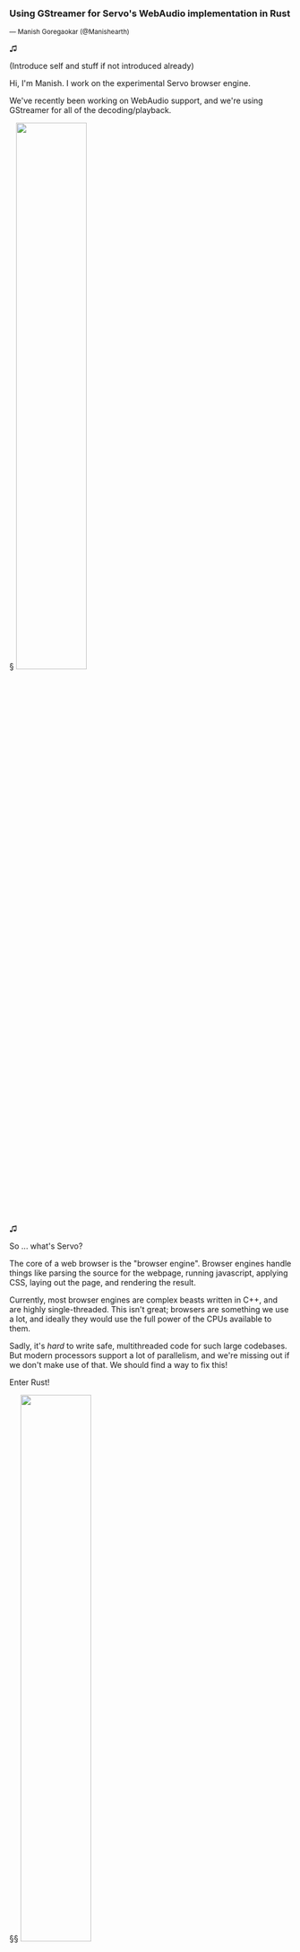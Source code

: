 <!--

(3m) Introduce Servo and Rust
(3m) Overview of webaudio API, performance requirements
(3m) servo-media abstraction boundaries:

    (1m) abstraction boundary between servo-media and DOM
    (1m) abstraction boundary between gstreamer and servo-media
    (1m) Process isolation discussion

(6m) Overview of using gstreamer-rs from servo-media

    (1m) Choice of gstreamer-rs, previous attempt with gecko-media
    (2m) file decoding
    (1m) AppSrc vs BaseSrc
    (2m) AppSrc sink design, event loop backpressure mechanism

(4-5m) servo-media design overview

    (1m) Basic primitives: Blocks, Chunks, Ticks
    (1m) Node abstraction
    (1m) Graph abstraction, petgraph
    (1m) AudioParams

(2m) Using servo-media from Rust code
(2m) Status and future plans
-->


### Using GStreamer for Servo's WebAudio implementation in Rust

<small> &mdash; Manish Goregaokar (@Manishearth)</small>


♫

(Introduce self and stuff if not introduced already)

Hi, I'm Manish. I work on the experimental Servo browser engine.

We've recently been working on WebAudio support, and we're using GStreamer for all of the decoding/playback.

§
<img src="img/servo-transparent.png" width="50%" class="blend"></img>

♫

So ... what's Servo?

The core of a web browser is the "browser engine". Browser engines handle things like parsing the source for the webpage, running javascript, applying CSS, laying out the page, and rendering the result.

Currently, most browser engines are complex beasts written in C++, and are highly single-threaded. This isn't great; browsers are something we use a lot, and ideally they would use the full power of the CPUs available to them.

Sadly, it's _hard_ to write safe, multithreaded code for such large codebases. But modern processors support a lot of parallelism, and we're missing out if we don't make use of that. We should find a way to fix this!


Enter Rust!

§§
<img src="img/rust-logo-blk.svg" width="50%" class=blend></img>


♫

Rust is a relatively new systems programming language incubated at Mozilla. Its goals are speed, safety, and fearless concurrency.

One of its main selling points is that it makes it possible to easily write safe systems code, with or without parallelism. This makes it ideal for improving the state of browser development; and this was indeed one of the reasons Mozilla incubated it in the first place!

§§
<img src="img/servo-transparent.png" width="50%" class="blend"></img>

♫ 

So Servo's an experimental browser engine written primarily in Rust, which uses parallelism wherever it can.

It's a testing ground for new ideas, and a place from where we can eventually upstream code into Firefox. We're also hoping to get it to users as part of Firefox Reality, so we need to support things common in WebVR environments -- like audio!


⏰=1m

§

### Webaudio

 - Audio playback, decoding, processing, and synthesis from Javascript
 - Supported by Firefox, Chrome, Edge, Safari, and many other browsers.
 - Modular routing based model for processing audio
 - Primarily for audio processing (use `audio` for playback)


♫ 

Webaudio is a Web API for playing, decoding, processing, and synthesizing audio from Javascript. These days it's pretty widely supported.

It uses a modular routing model for audio processing.

Typically `<audio>` elements are used for simple audio playback, and you use WebAudio for when you're looking to do some audio processing.

§

### Modular routing

<br><br>
<svg width="800pt"  viewBox="0.00 0.00 474.45 44.00" xmlns="http://www.w3.org/2000/svg" xmlns:xlink="http://www.w3.org/1999/xlink"> <g id="graph0" class="graph" transform="scale(1 1) rotate(0) translate(4 40)"> <title>G</title> <polygon fill="transparent" stroke="transparent" points="-4,4 -4,-40 470.447,-40 470.447,4 -4,4"/> <!-- OscillatorNode --> <g id="node1" class="node"> <title>OscillatorNode</title> <ellipse fill="none" stroke="#000000" cx="70.0298" cy="-18" rx="70.0596" ry="18"/> <text text-anchor="middle" x="70.0298" y="-13.8" font-family="Times,serif" font-size="14.00" fill="#000000">OscillatorNode</text> </g> <!-- GainNode --> <g id="node2" class="node"> <title>GainNode</title> <ellipse fill="none" stroke="#000000" cx="226.7814" cy="-18" rx="50.9444" ry="18"/> <text text-anchor="middle" x="226.7814" y="-13.8" font-family="Times,serif" font-size="14.00" fill="#000000">GainNode</text> </g> <!-- OscillatorNode&#45;&gt;GainNode --> <g id="edge1" class="edge"> <title>OscillatorNode&#45;&gt;GainNode</title> <path fill="none" stroke="#000000" d="M140.153,-18C148.73,-18 157.4402,-18 165.8668,-18"/> <polygon fill="#000000" stroke="#000000" points="165.9766,-21.5001 175.9766,-18 165.9766,-14.5001 165.9766,-21.5001"/> </g> <!-- DestinationNode --> <g id="node3" class="node"> <title>DestinationNode</title> <ellipse fill="none" stroke="#000000" cx="389.975" cy="-18" rx="76.4439" ry="18"/> <text text-anchor="middle" x="389.975" y="-13.8" font-family="Times,serif" font-size="14.00" fill="#000000">DestinationNode</text> </g> <!-- GainNode&#45;&gt;DestinationNode --> <g id="edge2" class="edge"> <title>GainNode&#45;&gt;DestinationNode</title> <path fill="none" stroke="#000000" d="M277.5223,-18C285.6596,-18 294.2771,-18 302.9768,-18"/> <polygon fill="#000000" stroke="#000000" points="303.2035,-21.5001 313.2035,-18 303.2034,-14.5001 303.2035,-21.5001"/> </g> </g> </svg>
<br>
<script type="text/audiosample">
let o = new OscillatorNode(cx);
let g = new GainNode(cx);
g.gain.value = 0.5;
o.connect(g);
g.connect(cx.destination);
o.start();
</script>
<br><br><br>

♫ 

Webaudio's model lets the user create various nodes and connect them up. Blocks of audio are produced by source nodes, processed by various intermediate nodes, and eventually sent to the destination node which renders them.

Here, we have a simple oscillator node (by default a sine wave at 440 Hz), connected up to a gain node with gain 0.5, which yields the processed audio to the destination node, playing it. It sounds like this.

§§

### Modular routing: Mixing

<!--
digraph G {
    rankdir="LR";
    OscillatorNode;
    GainNode;
    OscillatorNode2;
    DestinationNode;
    OscillatorNode:e->GainNode:w;
    GainNode:e->DestinationNode:w;
    OscillatorNode2:e->DestinationNode:w;
}
-->
<br>
<svg width="800pt" viewBox="0.00 0.00 522.72 98.00" xmlns="http://www.w3.org/2000/svg" xmlns:xlink="http://www.w3.org/1999/xlink"> <g id="graph0" class="graph" transform="scale(1 1) rotate(0) translate(4 94)"> <title>G</title> <polygon fill="transparent" stroke="transparent" points="-4,4 -4,-94 518.7201,-94 518.7201,4 -4,4"/> <!-- OscillatorNode --> <g id="node1" class="node"> <title>OscillatorNode</title> <ellipse fill="none" stroke="#000000" cx="70.0298" cy="-72" rx="70.0596" ry="18"/> <text text-anchor="middle" x="70.0298" y="-67.8" font-family="Times,serif" font-size="14.00" fill="#000000">OscillatorNode</text> </g> <!-- GainNode --> <g id="node2" class="node"> <title>GainNode</title> <ellipse fill="none" stroke="#000000" cx="250.9179" cy="-72" rx="50.9444" ry="18"/> <text text-anchor="middle" x="250.9179" y="-67.8" font-family="Times,serif" font-size="14.00" fill="#000000">GainNode</text> </g> <!-- OscillatorNode&#45;&gt;GainNode --> <g id="edge1" class="edge"> <title>OscillatorNode:e&#45;&gt;GainNode:w</title> <path fill="none" stroke="#000000" d="M140.0298,-72C162.9037,-72 171.0347,-72 189.7622,-72"/> <polygon fill="#000000" stroke="#000000" points="189.918,-75.5001 199.9179,-72 189.9179,-68.5001 189.918,-75.5001"/> </g> <!-- DestinationNode --> <g id="node4" class="node"> <title>DestinationNode</title> <ellipse fill="none" stroke="#000000" cx="438.2482" cy="-45" rx="76.4439" ry="18"/> <text text-anchor="middle" x="438.2482" y="-40.8" font-family="Times,serif" font-size="14.00" fill="#000000">DestinationNode</text> </g> <!-- GainNode&#45;&gt;DestinationNode --> <g id="edge2" class="edge"> <title>GainNode:e&#45;&gt;DestinationNode:w</title> <path fill="none" stroke="#000000" d="M301.9179,-72C327.3407,-72 331.7474,-51.5123 351.7519,-46.2303"/> <polygon fill="#000000" stroke="#000000" points="352.2771,-49.6922 361.7762,-45 351.4243,-42.7443 352.2771,-49.6922"/> </g> <!-- OscillatorNode2 --> <g id="node3" class="node"> <title>OscillatorNode2</title> <ellipse fill="none" stroke="#000000" cx="250.9179" cy="-18" rx="74.7168" ry="18"/> <text text-anchor="middle" x="250.9179" y="-13.8" font-family="Times,serif" font-size="14.00" fill="#000000">OscillatorNode2</text> </g> <!-- OscillatorNode2&#45;&gt;DestinationNode --> <g id="edge3" class="edge"> <title>OscillatorNode2:e&#45;&gt;DestinationNode:w</title> <path fill="none" stroke="#000000" d="M325.7762,-18C341.7137,-18 342.411,-35.1453 352.1571,-42.1105"/> <polygon fill="#000000" stroke="#000000" points="351.192,-45.4751 361.7762,-45 353.2059,-38.771 351.192,-45.4751"/> </g> </g> </svg>
<br>
<script type="text/audiosample">
let o = new OscillatorNode(cx);
let o2 = new OscillatorNode(cx);
o2.frequency.value = 100;
let g = new GainNode(cx);
g.gain.value = 0.5;
o.connect(g);
g.connect(cx.destination);
o2.connect(cx.destination);
o.start();
o2.start();
</script>
<br><br><br><br><br>

♫ 

One can connect outputs from multiple nodes to a single input of some node, which causes the audio to be mixed with unity gain to a single block of audio with a number of channels determined by the number of channels in each output as well as various configurable settings of the node receiving the audio.

In this example, we mix two signals of discordant frequencies, one of which has had its volume reduced.

§§

### Modular routing: Parameters

<!--
    digraph G {
    rankdir="LR";
    splines=ortho;
    OscillatorNode[pos="0,0!"];
    GainNode[pos="2,0!"];
    OscillatorNode2[pos="2,1!"];
    DestinationNode[pos="4,0!"];
    OscillatorNode->GainNode->DestinationNode;
    OscillatorNode2:s->GainNode:n[xlabel="gain   "];
}
-->
<br>
<svg width="800pt" viewBox="0.00 0.00 442.00 116.00" xmlns="http://www.w3.org/2000/svg" xmlns:xlink="http://www.w3.org/1999/xlink"> <g id="graph0" class="graph" transform="scale(1 1) rotate(0) translate(4 112)"> <title>G</title> <polygon fill="transparent" stroke="transparent" points="-4,4 -4,-112 438,-112 438,4 -4,4"/> <!-- OscillatorNode --> <g id="node1" class="node"> <title>OscillatorNode</title> <ellipse fill="none" stroke="#000000" cx="70" cy="-18" rx="70.0596" ry="18"/> <text text-anchor="middle" x="70" y="-13.8" font-family="Times,serif" font-size="14.00" fill="#000000">OscillatorNode</text> </g> <!-- GainNode --> <g id="node2" class="node"> <title>GainNode</title> <ellipse fill="none" stroke="#000000" cx="214" cy="-18" rx="50.9444" ry="18"/> <text text-anchor="middle" x="214" y="-13.8" font-family="Times,serif" font-size="14.00" fill="#000000">GainNode</text> </g> <!-- OscillatorNode&#45;&gt;GainNode --> <g id="edge1" class="edge"> <title>OscillatorNode&#45;&gt;GainNode</title> <path fill="none" stroke="#000000" d="M140.3126,-18C140.3126,-18 153.1677,-18 153.1677,-18"/> <polygon fill="#000000" stroke="#000000" points="153.1677,-21.5001 163.1677,-18 153.1676,-14.5001 153.1677,-21.5001"/> </g> <!-- DestinationNode --> <g id="node4" class="node"> <title>DestinationNode</title> <ellipse fill="none" stroke="#000000" cx="358" cy="-18" rx="76.4439" ry="18"/> <text text-anchor="middle" x="358" y="-13.8" font-family="Times,serif" font-size="14.00" fill="#000000">DestinationNode</text> </g> <!-- GainNode&#45;&gt;DestinationNode --> <g id="edge2" class="edge"> <title>GainNode&#45;&gt;DestinationNode</title> <path fill="none" stroke="#000000" d="M264.769,-18C264.769,-18 271.4354,-18 271.4354,-18"/> <polygon fill="#000000" stroke="#000000" points="271.4355,-21.5001 281.4354,-18 271.4354,-14.5001 271.4355,-21.5001"/> </g> <!-- OscillatorNode2 --> <g id="node3" class="node"> <title>OscillatorNode2</title> <ellipse fill="none" stroke="#000000" cx="214" cy="-90" rx="74.7168" ry="18"/> <text text-anchor="middle" x="214" y="-85.8" font-family="Times,serif" font-size="14.00" fill="#000000">OscillatorNode2</text> </g> <!-- OscillatorNode2&#45;&gt;GainNode --> <g id="edge3" class="edge"> <title>OscillatorNode2:s&#45;&gt;GainNode:n</title> <path fill="none" stroke="#000000" d="M214,-72C214,-72 214,-46 214,-46"/> <polygon fill="#000000" stroke="#000000" points="217.5001,-46 214,-36 210.5001,-46 217.5001,-46"/> <text text-anchor="middle" x="197.4821" y="-46.4" font-family="Times,serif" font-size="14.00" fill="#000000">gain &#160;&#160;</text> </g> </g> </svg>
<br>
<script type="text/audiosample">
let o = new OscillatorNode(cx);
let o2 = new OscillatorNode(cx);
o2.frequency.value = 1;
let g = new GainNode(cx);
o.connect(g);
g.connect(cx.destination);
o2.connect(g.gain);
o.start();
o2.start();
</script>
<br><br><br><br><br>

♫ 

Many nodes have "parameters" -- the frequency of an OscillatorNode, the gain value of a GainNode, the 3D position of a PannerNode, the playback rate of an AudioBufferSourceNode are all parameters. One can set a constant value to these, or assign a behavior to them (they can follow a curve, ramp to a value, etc).

Another thing one can do is connect the output of a node to a parameter itself, thus controlling its value. In this example, the gain applied to one signal itself follows a low-frequency sine wave resulting in a tone with a varying volume.


§

### Features of WebAudio

 - Generating periodic waves (sine, square, etc) including custom periodic waves <!-- .element: class="fragment" -->
 - Playing buffers of audio <!-- .element: class="fragment" -->
 - Manipulating gain, delay, channels <!-- .element: class="fragment" -->
 - 3D audio panning <!-- .element: class="fragment" -->
 - Various filters (low-pass, high-pass, band-pass, notch, etc) including custom filters <!-- .element: class="fragment" -->
 - Playing to hardware as well as rendering to a buffer <!-- .element: class="fragment" -->

♫ 


Overall, WebAudio has a pretty wide feature set.

It supports ¶

Generating periodic waves of various kinds, including custom periodic waves supplied via their fourier transform.

It also supports playing buffers of raw audio.


One can manipluate the gain of some audio, apply a delay to it, or even manipulate its its channels.

There's support for applying various filters to a stream of audio, e.g. low-pass, high-pass, band-pass, notch, etc, including custom IIR filters.

The processed output can be played realtime to hardware, but it can also be rendered to a buffer for later playback.


§

### Performance characteristics

 - Renders audio realtime at 44100Hz
 - Handles audio in "blocks" of 128 sample-frames
 - Should have very low latency
 - Should render continuously

♫ 

Webaudio typically is supposed to render realtime audio at 44,100Hz. It's possible to render audio "offline" to a buffer at different sample rates. Audio is processed in blocks of 128 sample-frames (a sample frame is effectively one thirty two bit floating point value, nominally between -1 and 1, per channel). The latency here needs to be very low -- JavaScript should be able to manipulate the audio state without there being much of a delay in seeing the effects. This is especially important for e.g. 3D panning audio.

It should also render continuously, when not rendering "offline"; there shouldn't be gaps between each block being rendered.

⏰=6m


§

### Picking a media backend



♫ 

For servo, we need a media backend to handle most of the media things. While audio processing is something we can do, we want to have more established libraries for decoding and playback of media and audio, as well as handling WebRTC.

§§

### Picking a media backend: gecko-media



<img src="img/gecko-media.png" width="50%" class="blend"></img>

♫ 

Our first attempt was the gecko-media crate.

Gecko, the browser engine behind Firefox, has its own custom media backend.

It's an attractive starting point for us -- Gecko's media backend will be feature-complete, web-compatible, and have all the performance characteristics a web browser needs for media. We extracted all the media code and got to work writing a Rust library -- a "crate" -- around it .

However, web browsers components are typically very tightly intertwined with other parts of the web browser, and Gecko's media stack is no exception. We discovered that properly extracting the media code such that it can operate independently of Gecko was a very large task, so we started looking for other options.

§§

### Picking a media backend: gstreamer-rs


<img src="img/gst-rs.png" width="50%" class="blend"></img>


♫ 

Fortunately, gstreamer exists! It's designed as a general-purpose multimedia framework, so it should satisfy our requirements! Furthermore, Sebastian Dröge has published an excellent set of Rust bindings for gstreamer and many of its plugins. These present a relatively Rust-y API for all of the features of gstreamer.

gstreamer-rs isn't feature complete, but it's actively getting there.

We tried using it as our backend and it was a very pleasant experience.

T=9m

§

### GStreamer in servo-media: Audio sink

<!--
digraph g {
    rankdir="LR";
    subgraph cluster_food {
       label="appsrc";
       OscillatorNode->GainNode->DestinationNode;
    }
    DestinationNode->audioresample->audioconvert->autoappsink;
}
-->

<br>

<svg width="1300pt" viewBox="0.00 0.00 971.45 101.00" xmlns="http://www.w3.org/2000/svg" xmlns:xlink="http://www.w3.org/1999/xlink"> <g id="graph0" class="graph" transform="scale(1 1) rotate(0) translate(4 97)"> <title>g</title> <polygon fill="transparent" stroke="transparent" points="-4,4 -4,-97 967.4479,-97 967.4479,4 -4,4"/> <g id="clust1" class="cluster"> <title>cluster_food</title> <polygon fill="none" stroke="#000000" points="8,-8 8,-85 490.447,-85 490.447,-8 8,-8"/> <text text-anchor="middle" x="249.2235" y="-68.4" font-family="Times,serif" font-size="14.00" fill="#000000">appsrc</text> </g> <!-- OscillatorNode --> <g id="node1" class="node"> <title>OscillatorNode</title> <ellipse fill="none" stroke="#000000" cx="86.0298" cy="-34" rx="70.0596" ry="18"/> <text text-anchor="middle" x="86.0298" y="-29.8" font-family="Times,serif" font-size="14.00" fill="#000000">OscillatorNode</text> </g> <!-- GainNode --> <g id="node2" class="node"> <title>GainNode</title> <ellipse fill="none" stroke="#000000" cx="242.7814" cy="-34" rx="50.9444" ry="18"/> <text text-anchor="middle" x="242.7814" y="-29.8" font-family="Times,serif" font-size="14.00" fill="#000000">GainNode</text> </g> <!-- OscillatorNode&#45;&gt;GainNode --> <g id="edge1" class="edge"> <title>OscillatorNode&#45;&gt;GainNode</title> <path fill="none" stroke="#000000" d="M156.153,-34C164.73,-34 173.4402,-34 181.8668,-34"/> <polygon fill="#000000" stroke="#000000" points="181.9766,-37.5001 191.9766,-34 181.9766,-30.5001 181.9766,-37.5001"/> </g> <!-- DestinationNode --> <g id="node3" class="node"> <title>DestinationNode</title> <ellipse fill="none" stroke="#000000" cx="405.975" cy="-34" rx="76.4439" ry="18"/> <text text-anchor="middle" x="405.975" y="-29.8" font-family="Times,serif" font-size="14.00" fill="#000000">DestinationNode</text> </g> <!-- GainNode&#45;&gt;DestinationNode --> <g id="edge2" class="edge"> <title>GainNode&#45;&gt;DestinationNode</title> <path fill="none" stroke="#000000" d="M293.5223,-34C301.6596,-34 310.2771,-34 318.9768,-34"/> <polygon fill="#000000" stroke="#000000" points="319.2035,-37.5001 329.2035,-34 319.2034,-30.5001 319.2035,-37.5001"/> </g> <!-- audioresample --> <g id="node4" class="node"> <title>audioresample</title> <ellipse fill="none" stroke="#000000" cx="585.7941" cy="-34" rx="67.1946" ry="18"/> <text text-anchor="middle" x="585.7941" y="-29.8" font-family="Times,serif" font-size="14.00" fill="#000000">audioresample</text> </g> <!-- DestinationNode&#45;&gt;audioresample --> <g id="edge3" class="edge"> <title>DestinationNode&#45;&gt;audioresample</title> <path fill="none" stroke="#000000" d="M482.4953,-34C491.0835,-34 499.8384,-34 508.437,-34"/> <polygon fill="#000000" stroke="#000000" points="508.44,-37.5001 518.44,-34 508.44,-30.5001 508.44,-37.5001"/> </g> <!-- audioconvert --> <g id="node5" class="node"> <title>audioconvert</title> <ellipse fill="none" stroke="#000000" cx="750.5909" cy="-34" rx="61.3993" ry="18"/> <text text-anchor="middle" x="750.5909" y="-29.8" font-family="Times,serif" font-size="14.00" fill="#000000">audioconvert</text> </g> <!-- audioresample&#45;&gt;audioconvert --> <g id="edge4" class="edge"> <title>audioresample&#45;&gt;audioconvert</title> <path fill="none" stroke="#000000" d="M653.2988,-34C661.7036,-34 670.3222,-34 678.7891,-34"/> <polygon fill="#000000" stroke="#000000" points="679.017,-37.5001 689.017,-34 679.017,-30.5001 679.017,-37.5001"/> </g> <!-- autoappsink --> <g id="node6" class="node"> <title>autoappsink</title> <ellipse fill="none" stroke="#000000" cx="905.7442" cy="-34" rx="57.9081" ry="18"/> <text text-anchor="middle" x="905.7442" y="-29.8" font-family="Times,serif" font-size="14.00" fill="#000000">autoappsink</text> </g> <!-- audioconvert&#45;&gt;autoappsink --> <g id="edge5" class="edge"> <title>audioconvert&#45;&gt;autoappsink</title> <path fill="none" stroke="#000000" d="M812.3574,-34C820.7083,-34 829.3145,-34 837.7664,-34"/> <polygon fill="#000000" stroke="#000000" points="837.9717,-37.5001 847.9717,-34 837.9716,-30.5001 837.9717,-37.5001"/> </g> </g> </svg>

<br><br><br>

♫ 


For WebAudio, we take the aforementioned audio processing pipeline, and put it "inside" a gstreamer appsrc. The appsrc requests blocks of audio from servo-media, and servo-media runs the audio processing graph a block at a time, pushing these blocks into the appsink.



§§



### GStreamer in servo-media: AppSrc

 - rendering via `gst_app_src_push_buffer()` (`AppSrc::push_buffer()`)
 - avoid blocking via `gst_app_src_get_current_level_bytes()`  (`AppSrc::get_current_level_bytes()`)

♫ 

The AppSrc is the core part of the audio sink, we use `push_buffer()` to provide audio to it.

We set `max_bytes` of the AppSrc to `1`, this way we can asynchronously push up to one block to the AppSrc's queue. We only push more when the queue has space. This is functionally equivalent to using a blocking AppSrc, however we wish to push data from the same thread that does the processing and handling of incoming messages, so the AppSrc is non-blocking and we manually check for a full queue. We also set up the AppSrc's `need_data` callback to re-request processing if it empties.

The `max_bytes` could potentially be increased to trade off some latency in the processing thread for eager processing, if this turns out to be an issue.


§§



### GStreamer in servo-media: BaseSrc

 - Pull-based model
 - Pleasant, trait-based API
 - Needs much more code ☹️

♫ 

Before we used an AppSrc for audio playback, we tried a BaseSrc. It had a pull-based model so we didn't need to handle the scheduling ourselves, however it ultimately ended up being a lot more code. Sebastian mentioned that AppSrc is much better suited for our use case since we just need the ability to push buffers to the gstreamer pipeline; so we switched. The gstreamer-rs BaseSrc API, however, is quite nicely done using Rust traits.

§§

### GStreamer in servo-media: Audio decoding

<br>

<svg width="948pt" height="44pt" viewBox="0.00 0.00 948.03 44.00" xmlns="http://www.w3.org/2000/svg" xmlns:xlink="http://www.w3.org/1999/xlink"> <g id="graph0" class="graph" transform="scale(1 1) rotate(0) translate(4 40)"> <title>g</title> <polygon fill="transparent" stroke="transparent" points="-4,4 -4,-40 944.0314,-40 944.0314,4 -4,4"/> <!-- appsrc --> <g id="node1" class="node"> <title>appsrc</title> <ellipse fill="none" stroke="#000000" cx="36.2373" cy="-18" rx="36.4761" ry="18"/> <text text-anchor="middle" x="36.2373" y="-13.8" font-family="Times,serif" font-size="14.00" fill="#000000">appsrc</text> </g> <!-- decodebin --> <g id="node2" class="node"> <title>decodebin</title> <ellipse fill="none" stroke="#000000" cx="159.1972" cy="-18" rx="50.9464" ry="18"/> <text text-anchor="middle" x="159.1972" y="-13.8" font-family="Times,serif" font-size="14.00" fill="#000000">decodebin</text> </g> <!-- appsrc&#45;&gt;decodebin --> <g id="edge1" class="edge"> <title>appsrc&#45;&gt;decodebin</title> <path fill="none" stroke="#000000" d="M72.7964,-18C80.8357,-18 89.5593,-18 98.2681,-18"/> <polygon fill="#000000" stroke="#000000" points="98.4429,-21.5001 108.4429,-18 98.4429,-14.5001 98.4429,-21.5001"/> </g> <!-- audioconvert --> <g id="node3" class="node"> <title>audioconvert</title> <ellipse fill="none" stroke="#000000" cx="307.3695" cy="-18" rx="61.3993" ry="18"/> <text text-anchor="middle" x="307.3695" y="-13.8" font-family="Times,serif" font-size="14.00" fill="#000000">audioconvert</text> </g> <!-- decodebin&#45;&gt;audioconvert --> <g id="edge2" class="edge"> <title>decodebin&#45;&gt;audioconvert</title> <path fill="none" stroke="#000000" d="M210.1897,-18C218.4328,-18 227.0997,-18 235.7225,-18"/> <polygon fill="#000000" stroke="#000000" points="235.7967,-21.5001 245.7966,-18 235.7966,-14.5001 235.7967,-21.5001"/> </g> <!-- audioresample --> <g id="node4" class="node"> <title>audioresample</title> <ellipse fill="none" stroke="#000000" cx="472.1663" cy="-18" rx="67.1946" ry="18"/> <text text-anchor="middle" x="472.1663" y="-13.8" font-family="Times,serif" font-size="14.00" fill="#000000">audioresample</text> </g> <!-- audioconvert&#45;&gt;audioresample --> <g id="edge3" class="edge"> <title>audioconvert&#45;&gt;audioresample</title> <path fill="none" stroke="#000000" d="M369.2026,-18C377.4489,-18 385.9887,-18 394.4621,-18"/> <polygon fill="#000000" stroke="#000000" points="394.7406,-21.5001 404.7406,-18 394.7406,-14.5001 394.7406,-21.5001"/> </g> <!-- capsfilter --> <g id="node5" class="node"> <title>capsfilter</title> <ellipse fill="none" stroke="#000000" cx="622.4747" cy="-18" rx="46.9226" ry="18"/> <text text-anchor="middle" x="622.4747" y="-13.8" font-family="Times,serif" font-size="14.00" fill="#000000">capsfilter</text> </g> <!-- audioresample&#45;&gt;capsfilter --> <g id="edge4" class="edge"> <title>audioresample&#45;&gt;capsfilter</title> <path fill="none" stroke="#000000" d="M539.8454,-18C548.2829,-18 556.8472,-18 565.1074,-18"/> <polygon fill="#000000" stroke="#000000" points="565.3753,-21.5001 575.3752,-18 565.3752,-14.5001 565.3753,-21.5001"/> </g> <!-- deinterleave --> <g id="node6" class="node"> <title>deinterleave</title> <ellipse fill="none" stroke="#000000" cx="763.6573" cy="-18" rx="58.4435" ry="18"/> <text text-anchor="middle" x="763.6573" y="-13.8" font-family="Times,serif" font-size="14.00" fill="#000000">deinterleave</text> </g> <!-- capsfilter&#45;&gt;deinterleave --> <g id="edge5" class="edge"> <title>capsfilter&#45;&gt;deinterleave</title> <path fill="none" stroke="#000000" d="M669.4865,-18C677.7311,-18 686.4605,-18 695.1478,-18"/> <polygon fill="#000000" stroke="#000000" points="695.2952,-21.5001 705.2951,-18 695.2951,-14.5001 695.2952,-21.5001"/> </g> <!-- appsink --> <g id="node7" class="node"> <title>appsink</title> <ellipse fill="none" stroke="#000000" cx="898.955" cy="-18" rx="41.1529" ry="18"/> <text text-anchor="middle" x="898.955" y="-13.8" font-family="Times,serif" font-size="14.00" fill="#000000">appsink</text> </g> <!-- deinterleave&#45;&gt;appsink --> <g id="edge6" class="edge"> <title>deinterleave&#45;&gt;appsink</title> <path fill="none" stroke="#000000" d="M822.2139,-18C830.6501,-18 839.2785,-18 847.5612,-18"/> <polygon fill="#000000" stroke="#000000" points="847.8274,-21.5001 857.8274,-18 847.8274,-14.5001 847.8274,-21.5001"/> </g> </g> </svg>

<br><br><br>

♫ 

WebAudio supports decoding audio data. We handle this by pushing formatted audio to an `appsrc` element, which goes through a decoding pipeline, ultimately hitting an `appsink` whose callbacks we hook into to extract the decoded audio.

We currently support decoding from existing buffers, but we plan to support the gradual decoding of audio being loaded over the network, as this is required to support `MediaElementAudioSourceNode`, a source node which allows WebAudio to pull audio from HTML media elements. This will likely be done via a separate mechanism, relying on the existing support for audio playback.


§§

### GStreamer in servo-media: Video/audio playback

 - for `<audio>` and `<video>`
 - Uses gstreamer-player crate
 - Has callbacks for new frames


♫ 

So far, I've only talked about WebAudio. But we also wish to support `<audio>` and `<video>` elements, and want to use GStreamer for their implementation as well.

We use the gstreamer-player crate for media playback. We hook into sink callbacks on new sample-frames, convert them into an intermediate frame format, and pass them on to the application.




⏰=13


§

### Servo-media design


♫ 


Servo-media has been designed to be reasonably modular, and usable outside of a browser. Furthermore, we've abstracted away the backend so that users can choose to use their own backends.

The design is heavily inspired by Gecko's Webaudio handling.

§§

### Servo-media design: Blocks

```rust
/// We render audio in blocks of size FRAMES_PER_BLOCK
///
/// A single block may contain multiple channels
#[derive(Clone, Serialize, Deserialize)]
pub struct Block {
    /// The number of channels in this block
    channels: u8,
    /// This is an optimization which means that the buffer is representing multiple channels with the
    /// same content at once. Happens when audio is upmixed or when a source like
    /// an oscillator node has multiple channel outputs
    repeat: bool,
    /// If this vector is empty, it is a shorthand for "silence"
    /// It is possible to obtain an explicitly silent buffer via .explicit_silence()
    ///
    /// This must be of length channels * FRAMES_PER_BLOCK, unless `repeat` is true,
    /// in which case it will be of length FRAMES_PER_BLOCK
    buffer: Vec<f32>,
}
```



♫ 

The basic building block of servo-media is the "Block". This is a single render quantum of audio, that is, 128 sample-frames of multichannel audio. We have some optimizations here -- silent blocks take up no memory, and blocks with the same content in each channel don't need to repeat the content. Outside code doesn't usually need to see this optimization and can request per-channel views of the data regardless of representation.


§§

### Servo-media design: Ticks

```rust
/// A tick, i.e. the time taken for a single frame
#[derive(Copy, Clone, Eq, PartialEq, Ord, PartialOrd, Debug)]
pub struct Tick(pub u64);
```


♫ 

"Tick"s are used to denote the time taken for a single sample-frame. We use a newtype to avoid confusions with other integer types, as well as confusions between measures of times in seconds. While the WebAudio APIs all deal with things in terms of seconds, we convert this to Ticks as quickly as possible.


§§

### Servo-media design: Chunks


```rust
/// A collection of blocks received as input by a node
/// or outputted by a node.
///
/// This will usually be a single block.
///
/// Some nodes have multiple inputs or outputs, which is
/// where this becomes useful. Source nodes have an input
/// of an empty chunk.
pub struct Chunk {
    pub blocks: SmallVec<[Block; 1]>,
}


impl AudioNodeEngine for FooNode {
    fn process(&mut self, mut inputs: Chunk, info: &BlockInfo) -> Chunk {
        // process inputs, yield outputs
    }
    // ...
}

```



♫ 

Individual nodes can have multiple inputs or outputs. So as not to complicate the API, nodes implement a `process()` method that processes data as `Chunk`s. The input `Chunk` will have the number of blocks equal to the number of inputs  -- this is usually 1, zero for source nodes, but can be more for some special nodes. The output `Chunk` must have a number of blocks equal to the number of outputs (this is usually 1).



§§

### Servo-media design: Nodes


```rust
/// This trait represents the common features of all audio nodes.
pub(crate) trait AudioNodeEngine: Send + AudioNodeCommon {
    fn process(&mut self, inputs: Chunk, info: &BlockInfo) -> Chunk;

    /// Messages specific to this node
    fn message_specific(&mut self, _: AudioNodeMessage, _sample_rate: f32) {}

    fn input_count(&self) -> u32 { 1 }
    fn output_count(&self) -> u32 { 1 }


    fn get_param(&mut self, _: ParamType) -> &mut Param {
        panic!("No params on node {:?}", self.node_type())
    }

    // etc
}
```


♫ 

Implementing the actual nodes requires an implementation of the `AudioNodeEngine` trait. A trait is like an interface from Java, and requires certain methods to be provided (but can also specify default methods).

Here, one must implement the processing method, and if necessary one can override the input/output count, link in AudioParams, and add support for messages this node knows how to handle.

Since all the audio processing is done on a separate thread from the DOM, interacting with the nodes is all done via messages -- nodes can be created, connected, and modified via various messages that can be sent to the thread.

§§

### Servo-media design: The graph

```rust
pub struct AudioGraph {
    graph: StableGraph<Node, Edge>,
    dest_id: NodeId,
    listener_id: NodeId,
}

pub(crate) struct Node {
    node: RefCell<Box<AudioNodeEngine>>,
}

/// An edge in the graph
///
/// This connects one or more pair of ports between two
/// nodes, each connection represented by a `Connection`.
/// WebAudio allows for multiple connections to/from the same port
/// however it does not allow for duplicate connections between pairs
/// of ports
pub(crate) struct Edge {
    connections: SmallVec<[Connection; 1]>,
}

/// A single connection between ports
struct Connection {
    /// The index of the port on the input node
    /// This is actually the /output/ of this edge
    input_idx: PortIndex<InputPort>,
    /// The index of the port on the output node
    /// This is actually the /input/ of this edge
    output_idx: PortIndex<OutputPort>,
    /// When the from node finishes processing, it will push
    /// its data into this cache for the input node to read
    cache: RefCell<Option<Block>>,
}

```

♫ 

Rust isn't very good with graph-based datastructures, however the excellent `petgraph` library is able to handle this quite well. Each node contains a node engine, and has an id which outside code can use to refer to the node. Edges between nodes list the "ports" they connect -- nodes can have multiple inputs and outputs so it's important that we identify which ones they are. The API uses zero-sized marker types, which have no runtime cost, for differentiating input and output ports to help avoid mistakes.

Our graph abstraction deals with walking the graph for processing, and provides nicer internal APIs for connecting/disconnecting nodes.


@@ is listing this code necessary? maybe explicitly call out that you shouldn't read it


§§

### Servo-media design: AudioParams

@@ todo (maybe exclude this slide)


§§

### Servo-media design: Backend abstraction


```rust
pub trait AudioSink {
    type Error: Debug;
    fn init(
        &self,
        sample_rate: f32,
        render_thread_channel: Sender<AudioRenderThreadMsg>,
    ) -> Result<(), Self::Error>;
    fn has_enough_data(&self) -> bool;
    fn push_data(&self, chunk: Chunk) -> Result<(), Self::Error>;

    fn play(&self) -> Result<(), Self::Error>;
    fn stop(&self) -> Result<(), Self::Error>;
    // ...
}

pub trait AudioDecoder {
    type Error: Debug;
    fn decode(
        &self,
        data: Vec<u8>,
        callbacks: AudioDecoderCallbacks<Self::Error>,
        options: Option<AudioDecoderOptions>,
    );
}


```

♫ 

We've deliberately abstracted away the media backend so that other users can try using other backends. For example, if Firefox wishes to use our webaudio code, they can do so whilst continuing to use the bulk of their media stack.

The backend is abstracted into two traits (there's a third trait for media playback). The `AudioSink` trait deals with playing audio: we call `push_data` to provide audio to be played, and `has_enough_data` controls the backpressure, halting further processing till necessary.

The `AudioDecoder` trait lets servo-media queue up a buffer of formatted audio to be decoded. The decoding process works through a set of callbacks that gradually receive the raw audio buffer.

T=19

§

### Using servo-media

```rust
// context creation
let context = servo_media.create_audio_context(Default::default());

// create and configure nodes
let osc = context.create_node(
    AudioNodeInit::OscillatorNode(Default::default()),
    Default::default(),
);
let mut options = GainNodeOptions::default();
options.gain = 0.5;
let gain = context.create_node(AudioNodeInit::GainNode(options), Default::default());

// connect nodes
let dest = context.dest_node();
context.connect_ports(osc.output(0), gain.input(0));
context.connect_ports(gain.output(0), dest.input(0));

// start playing
context.message_node(
    osc,
    AudioNodeMessage::AudioScheduledSourceNode(AudioScheduledSourceNodeMessage::Start(0.)),
);
```

♫ 

servo-media has a Rust API that's deliberately close to the WebAudio API, but internally message-based. It's used by instantiating an audio context, which internally sets up the processing thread, as well as any backend state. Then, one can request the creation of nodes, and connect them up. There are various messages you can send nodes -- like asking them to start, or modifying their parameters.

This library is designed to be drop-in in Servo; Servo has to do a very small amount of work to use features from this library since most of it is abstracted away. It's also designed to be useful for other users -- if people want to process audio using a WebAudio-like API in Rust, this crate can do it!

§

### Status

 - Support for most of the nodes (Oscillator, Gain, BufferSource, Analyser, ChannelMerger, ChannelSplitter, BiquadFilter, Panner) <!-- .element: class="fragment" -->
 - Support for most AudioParams <!-- .element: class="fragment" -->
 - Support for AudioListeners <!-- .element: class="fragment" -->
 - Integration in Servo of all supported features <!-- .element: class="fragment" -->
 - Lots of test failures ☹️ <!-- .element: class="fragment" -->


♫ 

(read slides)

@@ write better-structured paragraph version of this for slide notes

§

### Future plans

 - Support all nodes except AudioWorklet <!-- .element: class="fragment" -->
 - Support all AudioParams <!-- .element: class="fragment" -->
 - Full graph processing algorithm <!-- .element: class="fragment" -->
 - Pass all conformance tests <!-- .element: class="fragment" -->

♫ 

(read slides)

§
### Acknowledgements

Thank you:

 - Fernando Jiménez Moreno for co-authoring servo-media
 - Víctor Manuel Jáquez Leal for player support
 - Sebastian Dröge for writing gstreamer-rs
 - Sebastian Dröge and Philippe Normand for answering all our questions
 - Josh Matthews and Fernando Jiménez Moreno for reviewing this talk 

♫ 

@@ may be better to just list names idk (also thank someone for inviting? idk)

§
### Thank you!

 - Short words: https://twitter.com/Manishearth
 - Long words: https://manishearth.github.io

T=21
